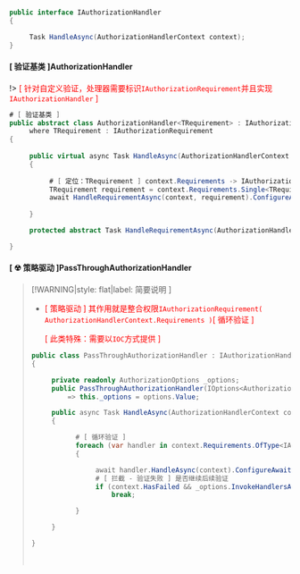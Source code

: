 <br/>

```csharp
public interface IAuthorizationHandler
{

     Task HandleAsync(AuthorizationHandlerContext context);
}


```



<!-- tabs:start -->

#### **[ 验证基类 ]AuthorizationHandler**

!> <span style='color:red'>[ 针对自定义验证，处理器需要标识`IAuthorizationRequirement`并且实现`IAuthorizationHandler` ]</span>

```csharp
# [ 验证基类 ]
public abstract class AuthorizationHandler<TRequirement> : IAuthorizationHandler
     where TRequirement : IAuthorizationRequirement
{
    
     public virtual async Task HandleAsync(AuthorizationHandlerContext context)
     {
         
          # [ 定位：TRequirement ] context.Requirements -> IAuthorizationRequirement
          TRequirement requirement = context.Requirements.Single<TRequirement>();
          await HandleRequirementAsync(context, requirement).ConfigureAwait(false);
          
     }

     protected abstract Task HandleRequirementAsync(AuthorizationHandlerContext context, TRequirement _this);

}


```



#### **[ ☢ 策略驱动 ]PassThroughAuthorizationHandler**

>[!WARNING|style: flat|label: 简要说明 ]
>
>- <span style='color:red'>[ 策略驱动 ] 其作用就是整合权限`IAuthorizationRequirement( AuthorizationHandlerContext.Requirements )`[ 循环验证 ]</span>
>
>   <span style='color:red'>[ 此类特殊：需要以`IOC`方式提供 ]</span>
>
>
>```csharp
>public class PassThroughAuthorizationHandler : IAuthorizationHandler
>{
>
>      private readonly AuthorizationOptions _options;
>      public PassThroughAuthorizationHandler(IOptions<AuthorizationOptions> options)
>          => this._options = options.Value;
>
>      public async Task HandleAsync(AuthorizationHandlerContext context)
>      {
>
>            # [ 循环验证 ]
>            foreach (var handler in context.Requirements.OfType<IAuthorizationHandler>())
>            {
>
>                 await handler.HandleAsync(context).ConfigureAwait(false);
>                 # [ 拦截 - 验证失败 ] 是否继续后续验证
>                 if (context.HasFailed && _options.InvokeHandlersAfterFailure == false)
>                     break;
>
>            }
>
>      }
>
>}
>
>
>```
>
>
>
><br/>
>
>



<!-- tabs:end -->







